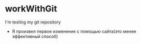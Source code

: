 # workWithGit
I'm testing my git repository
* Я произвел первое изменение с помощью сайта(это менее эффективный способ)
